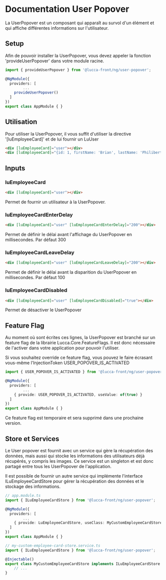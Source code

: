 # Documentation User Popover

La UserPopover est un composant qui apparaît au survol d'un élément et qui affiche différentes informations sur l'utilisateur.

## Setup

Afin de pouvoir installer la UserPopover, vous devez appeler la fonction 'provideUserPopover' dans votre module racine.

```typescript
import { provideUserPopover } from '@lucca-front/ng/user-popover';

@NgModule({
  providers: [
		...
	provideUserPopover()
  ]
})
export class AppModule { }
```

## Utilisation

Pour utiliser la UserPopover, il vous suffit d'utiliser la directive '[luEmployeeCard]' et de lui fournir un LuUser

```html
<div [luEmployeeCard]="user"></div>
<div [luEmployeeCard]="{id: 1, firstName: 'Brian', lastName: 'Philibert'}"></div>
```

## Inputs

### luEmployeeCard

```html
<div [luEmployeeCard]="user"></div>
```

Permet de fournir un utilisateur à la UserPopover.


### luEmployeeCardEnterDelay

```html
<div [luEmployeeCard]="user" [luEmployeeCardEnterDelay]="200"></div>
```

Permet de définir le délai avant l'affichage du UserPopover en millisecondes. Par défaut 300

### luEmployeeCardLeaveDelay

```html
<div [luEmployeeCard]="user" [luEmployeeCardLeaveDelay]="200"></div>
```

Permet de définir le délai avant la disparition du UserPopover en millisecondes. Par défaut 100

### luEmployeeCardDisabled

```html	
<div [luEmployeeCard]="user" [luEmployeeCardDisabled]="true"></div>
```

Permet de désactiver le UserPopover

## Feature Flag
Au moment où sont écrites ces lignes, la UserPopover est branché sur un feature flag de la librairie Lucca.Core.FeatureFlags.
Il est donc nécessaire de l'activer dans votre application pour pouvoir l'utiliser.

Si vous souhaitez override ce feature flag, vous pouvez le faire écrasant vous-même l'InjectionToken USER_POPOVER_IS_ACTIVATED

```typescript
import { USER_POPOVER_IS_ACTIVATED } from '@lucca-front/ng/user-popover';

@NgModule({
  providers: [
		...
	{ provide: USER_POPOVER_IS_ACTIVATED, useValue: of(true) }
  ]
})
export class AppModule { }
```

Ce feature flag est temporaire et sera supprimé dans une prochaine version.

## Store et Services
Le User popover est fournit avec un service qui gère la récupération des données, mais aussi qui stocke les informations des utilisateurs déjà récupérés, y compris les images.
Ce service est un singleton et est donc partagé entre tous les UserPopover de l'application.

Il est possible de fournir un autre service qui implémente l'interface ILuEmployeeCardStore pour gérer la récupération des données et le stockage des informations.

```typescript
// app.module.ts
import { ILuEmployeeCardStore } from '@lucca-front/ng/user-popover';

@NgModule({
  providers: [
		...
	{ provide: LuEmployeeCardStore, useClass: MyCustomEmployeeCardStore }
  ]
})
export class AppModule { }

// my-custom-employee-card-store.service.ts
import { ILuEmployeeCardStore } from '@lucca-front/ng/user-popover';

@Injectable()
export class MyCustomEmployeeCardStore implements ILuEmployeeCardStore {
	// ...
}
```






